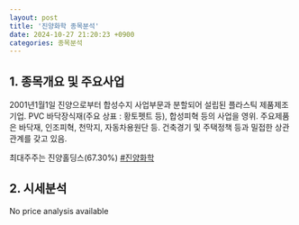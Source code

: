 ```yaml
---
layout: post
title: '진양화학 종목분석'
date: 2024-10-27 21:20:23 +0900
categories: 종목분석
---
```


## 1. 종목개요 및 주요사업

2001년1월1일 진양으로부터 합성수지 사업부문과 분할되어 설립된 플라스틱 제품제조기업. PVC 바닥장식재(주요 상표 : 황토펫트 등), 합성피혁 등의 사업을 영위. 주요제품은 바닥재, 인조피혁, 천막지, 자동차용원단 등. 건축경기 및 주택정책 등과 밀접한 상관관계를 갖고 있음. 

최대주주는 진양홀딩스(67.30%)
[#진양화학](#)

## 2. 시세분석

No price analysis available
